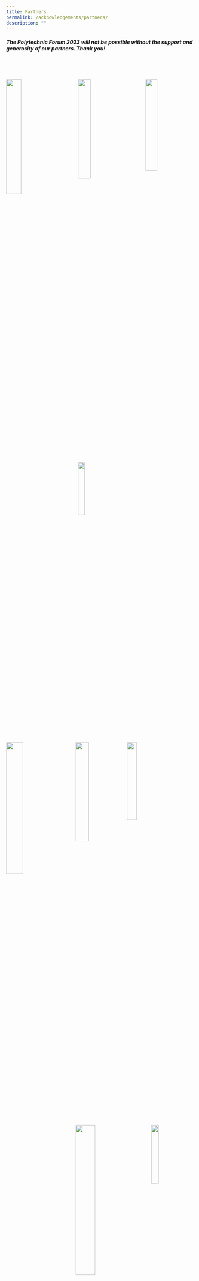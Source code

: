 ```yaml
---
title: Partners
permalink: /acknowledgements/partners/
description: ""
---
```

##### **The Polytechnic Forum 2023 will not be possible without the support and generosity of our partners. Thank you!**
<br>
<br>
<br>
<a href="https://cdl.com.sg/"><img style="float: left; width: 28%; margin-right: 10%; margin-bottom: 0.5em;" src="https://hosting.photobucket.com/images/i/tracyng81/CDL_Logo_1.jpg?width=320&amp;height=320&amp;fit=bounds"></a><a href="https://www.decathlon.sg/?gclid=Cj0KCQjwuNemBhCBARIsADp74QSFwfbQhXhWkVlndPsISmv5-WFjxwsiqdGzPESzqr_3i2TMzhDVtMYaAsHiEALw_wcB"><img style="float: left; width: 26%; margin-right: 10%; margin-bottom: 0.5em;" src="https://hosting.photobucket.com/images/i/tracyng81/Decathlon-Singapore-Logo.png?width=320&amp;height=320&amp;fit=bounds">
</a>
<a href="https://www.ediblegardencity.com/"><img style="float: left; width: 25%; margin-right: 1%; margin-bottom: 0.5em;" src="https://hosting.photobucket.com/images/i/tracyng81/EDIBLE_1.PNG?width=320&amp;height=320&amp;fit=bounds"></a>
<br>
<br>
<br>
<br>
<a href="https://www.electrolux.com.sg/?gclid=Cj0KCQjwuNemBhCBARIsADp74QQP8Zh-MrmN-3Z9OkCRKLY0-2aUtQIGfIxb6CWiTIMbWSWVSOF38GgaAovOEALw_wcB&amp;gclsrc=aw.ds"><img style="float: left; width: 19%; margin-right: 17%; margin-bottom: 0.5em;" src="https://hosting.photobucket.com/images/i/tracyng81/Chairman_-_Mock_Image.jpg?width=320&amp;height=320&amp;fit=bounds"></a><a href="https://www.hdb.gov.sg/cs/infoweb/homepage"><img style="float: left; width: 30%; margin-right: 7%; margin-bottom: 0.5em;" src="https://hosting.photobucket.com/images/i/tracyng81/HDB_Logo.png?width=320&amp;height=320&amp;fit=bounds">
</a>
<a href="https://www.lta.gov.sg/content/ltagov/en.html"><img style="float: left; width: 26%; margin-right: 1%; margin-bottom: 0.5em;" src="https://hosting.photobucket.com/images/i/tracyng81/LTA_PNG-01.png?width=320&amp;height=320&amp;fit=bounds"></a>
<br>
<br>
<br>
<br>
<a href="https://www.se.com/sg/en/"><img style="float: left; width: 23%; margin-right: 13%; margin-bottom: 0.5em;" src="https://hosting.photobucket.com/images/i/tracyng81/Schneider_Electric_Logo-01.png?width=320&amp;height=320&amp;fit=bounds"></a><a href="https://www.silosobeachresort.com/"><img style="float: left; width: 32%; margin-right: 8%; margin-bottom: 0.5em;" src="https://hosting.photobucket.com/images/i/tracyng81/SBR160908_Primary_Logo_hires.png?width=320&amp;height=320&amp;fit=bounds">
</a>
<a href="https://tindle.com/"><img style="float: left; width: 20%; margin-right: 1%; margin-bottom: 0.5em;" src="https://hosting.photobucket.com/images/i/tracyng81/Tindle_u1AxANM79tS55NhTuGS3q5.png?width=320&amp;height=320&amp;fit=bounds"></a>
<br>
<br>
<br>
<br>
<a href="https://www.uobgroup.com/uobgroup/index.page"><img style="float: left; width: 20%; margin-right: 23%; margin-bottom: 0.5em;" src="https://hosting.photobucket.com/images/i/tracyng81/Chairman_-_Mock_Image.jpg?width=320&amp;height=320&amp;fit=bounds"></a><a href="https://cloop.sg/"><img style="float: left; width: 19%; margin-right: 16%; margin-bottom: 0.5em;" src="https://hosting.photobucket.com/images/i/tracyng81/Cloop_1XKCUTS1FUKUsfHRB5gyTv.png?width=320&amp;height=320&amp;fit=bounds">
</a>
<a href="https://www.gardensbythebay.com.sg/"><img style="float: left; width: 13%; margin-right: 1%; margin-bottom: 0.5em;" src="https://hosting.photobucket.com/images/i/tracyng81/GB_Logo_4C.jpg?width=320&amp;height=320&amp;fit=bounds"></a>